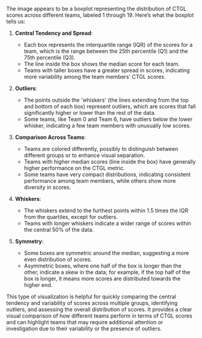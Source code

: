 The image appears to be a boxplot representing the distribution of CTGL scores across different teams, labeled 1 through 19. Here’s what the boxplot tells us:

1. **Central Tendency and Spread**:
   - Each box represents the interquartile range (IQR) of the scores for a team, which is the range between the 25th percentile (Q1) and the 75th percentile (Q3).
   - The line inside the box shows the median score for each team.
   - Teams with taller boxes have a greater spread in scores, indicating more variability among the team members' CTGL scores.

2. **Outliers**:
   - The points outside the 'whiskers' (the lines extending from the top and bottom of each box) represent outliers, which are scores that fall significantly higher or lower than the rest of the data.
   - Some teams, like Team 0 and Team 6, have outliers below the lower whisker, indicating a few team members with unusually low scores.

3. **Comparison Across Teams**:
   - Teams are colored differently, possibly to distinguish between different groups or to enhance visual separation.
   - Teams with higher median scores (line inside the box) have generally higher performance on the CTGL metric.
   - Some teams have very compact distributions, indicating consistent performance among team members, while others show more diversity in scores.

4. **Whiskers**:
   - The whiskers extend to the furthest points within 1.5 times the IQR from the quartiles, except for outliers.
   - Teams with longer whiskers indicate a wider range of scores within the central 50% of the data.

5. **Symmetry**:
   - Some boxes are symmetric around the median, suggesting a more even distribution of scores.
   - Asymmetric boxes, where one half of the box is longer than the other, indicate a skew in the data; for example, if the top half of the box is longer, it means more scores are distributed towards the higher end.

This type of visualization is helpful for quickly comparing the central tendency and variability of scores across multiple groups, identifying outliers, and assessing the overall distribution of scores. It provides a clear visual comparison of how different teams perform in terms of CTGL scores and can highlight teams that may require additional attention or investigation due to their variability or the presence of outliers.